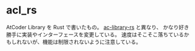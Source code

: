 # acl_rs

AtCoder Library を Rust で書いたもの。
[ac-library-rs](https://github.com/rust-lang-ja/ac-library-rs) と異なり、
かなり好き勝手に実装やインターフェースを変更している。
速度はそこそこ落ちているかもしれないが、機能は制限されないように注意している。

